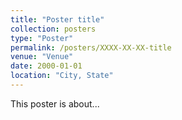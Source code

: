 ```yaml
---
title: "Poster title"
collection: posters
type: "Poster"
permalink: /posters/XXXX-XX-XX-title
venue: "Venue"
date: 2000-01-01
location: "City, State"
---
```


This poster is about...
